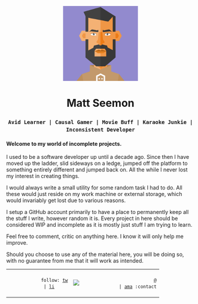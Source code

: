 <p align="center">
    <img width="200px" height="200px" src="https://raw.githubusercontent.com/mattseemon/mattseemon/master/assets/avatar.png" alt="Matt Seemon" />
</p>

<h1 align="center">Matt Seemon</h1>

<h3 align="center"><b><code>Avid Learner | Causal Gamer | Movie Buff | Karaoke Junkie | Inconsistent Developer</code></b></h3>

#### Welcome to my world of incomplete projects.

I used to be a software developer up until a decade ago. Since then I have moved up the ladder, slid sideways on a ledge, jumped off the platform to something entirely different and jumped back on. All the while I never lost my interest in creating things.

I would always write a small utility for some random task I had to do. All these would just reside on my work machine or external storage, which would invariably get lost due to various reasons.

I setup a GitHub account primarily to have a place to permanently keep all the stuff I write, however random it is. Every project in here should be considered WIP and incomplete as it is mostly just stuff I am trying to learn.

Feel free to comment, critic on anything here. I know it will only help me improve.

Should you choose to use any of the material here, you will be doing so, with no guarantee from me that it will work as intended.

<table align="center">
    <tr>
        <td><code>
            follow: <a href="https://twitter.com/mathewseemon" rel="noopener" target="_blank" title="Twitter">tw</a>
             | <a href="https://www.linkedin.com/in/mathewseemon/" rel="noopener" target="_blank" title="LinkedIn">li</a>
        </code></td>
        <td align="center">
            <img src="https://forthebadge.com/images/badges/powered-by-responsibility.svg" />
        </td>            
        <td align="right"><code>
            <a href="mailto:contact@mattseemon.in" rel="noopener" target="_blank" title="Email">@</a>
             | <a href="https://github.com/mattseemon/mattseemon/issues/new" rel="noopener" title="Ask me anything">ama</a> :contact
        </code></td>
    </tr>
</table>